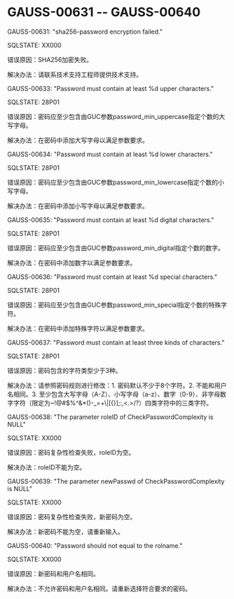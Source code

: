 # GAUSS-00631 -- GAUSS-00640

GAUSS-00631: "sha256-password encryption failed."

SQLSTATE: XX000

错误原因：SHA256加密失败。

解决办法：请联系技术支持工程师提供技术支持。

GAUSS-00633: "Password must contain at least %d upper characters."

SQLSTATE: 28P01

错误原因：密码应至少包含由GUC参数password\_min\_uppercase指定个数的大写字母。

解决办法：在密码中添加大写字母以满足参数要求。

GAUSS-00634: "Password must contain at least %d lower characters."

SQLSTATE: 28P01

错误原因：密码应至少包含由GUC参数password\_min\_lowercase指定个数的小写字母。

解决办法：在密码中添加小写字母以满足参数要求。

GAUSS-00635: "Password must contain at least %d digital characters."

SQLSTATE: 28P01

错误原因：密码应至少包含由GUC参数password\_min\_digital指定个数的数字。

解决办法：在密码中添加数字以满足参数要求。

GAUSS-00636: "Password must contain at least %d special characters."

SQLSTATE: 28P01

错误原因：密码应至少包含由GUC参数password\_min\_special指定个数的特殊字符。

解决办法：在密码中添加特殊字符以满足参数要求。

GAUSS-00637: "Password must contain at least three kinds of characters."

SQLSTATE: 28P01

错误原因：密码包含的字符类型少于3种。

解决办法：请参照密码规则进行修改：1. 密码默认不少于8个字符。2. 不能和用户名相同。3. 至少包含大写字母（A-Z）、小写字母（a-z）、数字（0-9）、非字母数字字符（限定为\~!@\#$%^&\*\(\)-\_=+\\|\[\{\}\];:,<.\>/?）四类字符中的三类字符。

GAUSS-00638: "The parameter roleID of CheckPasswordComplexity is NULL"

SQLSTATE: XX000

错误原因：密码复杂性检查失败，roleID为空。

解决办法：roleID不能为空。

GAUSS-00639: "The parameter newPasswd of CheckPasswordComplexity is NULL"

SQLSTATE: XX000

错误原因：密码复杂性检查失败，新密码为空。

解决办法：新密码不能为空，请重新输入。

GAUSS-00640: "Password should not equal to the rolname."

SQLSTATE: XX000

错误原因：新密码和用户名相同。

解决办法：不允许密码和用户名相同。请重新选择符合要求的密码。

